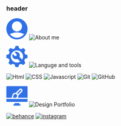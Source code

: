 ### header

![About me](https://raw.githubusercontent.com/Lointainy/lointainy/1c060ebcfd9187861d1e51e4996addb5b8a1fde8/img/user.svg)
![About me](https://img.shields.io/badge/-about_me-2C394B?style=for-the-badge&logo=desing&logoWidth=100)

![Tools img](https://raw.githubusercontent.com/Lointainy/lointainy/1c060ebcfd9187861d1e51e4996addb5b8a1fde8/img/repairing-service.svg)
![Languge and tools](https://img.shields.io/badge/-languge_and_tools-3071E7?style=for-the-badge&logo=desing&logoWidth=100)

![Html](https://img.shields.io/badge/-html-2C394B?style=for-the-badge&logo=html5&labelColor=3071E7&logoColor=FFF)
![CSS](https://img.shields.io/badge/-css-2C394B?style=for-the-badge&logo=css3&labelColor=3071E7&logoColor=FFF)
![Javascript](https://img.shields.io/badge/-javascript-2C394B?style=for-the-badge&logo=javascript&labelColor=3071E7&logoColor=FFF)
![Git](https://img.shields.io/badge/-Git-2C394B?style=for-the-badge&logo=git&labelColor=3071E7&logoColor=FFF)
![GitHub](https://img.shields.io/badge/-GitHub-2C394B?style=for-the-badge&logo=github&labelColor=3071E7&logoColor=FFF)

![Design img](https://raw.githubusercontent.com/Lointainy/lointainy/1c060ebcfd9187861d1e51e4996addb5b8a1fde8/img/web-design.svg)
![Design Portfolio](https://img.shields.io/badge/-design_portfolio-3071E7?style=for-the-badge&logo=desing&logoWidth=100)

[![behance](https://img.shields.io/badge/-behance-2C394B?style=for-the-badge&logo=behance)](https://www.behance.net/eug1_design)
[![instagram](https://img.shields.io/badge/-instagram-2C394B?style=for-the-badge&logo=instagram)](https://www.instagram.com/eug1_design/)
